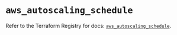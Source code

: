 # `aws_autoscaling_schedule`

Refer to the Terraform Registry for docs: [`aws_autoscaling_schedule`](https://registry.terraform.io/providers/hashicorp/aws/5.39.0/docs/resources/autoscaling_schedule).
